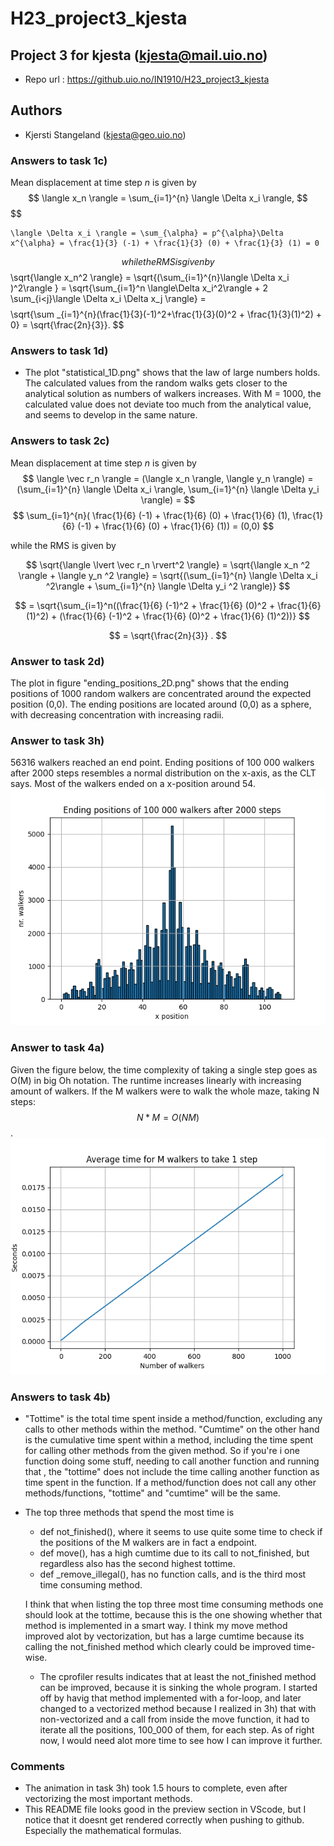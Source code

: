 # H23_project3_kjesta
## Project 3 for kjesta (kjesta@mail.uio.no)

- Repo url : https://github.uio.no/IN1910/H23_project3_kjesta

## Authors

- Kjersti Stangeland (kjesta@geo.uio.no)

### Answers to task 1c)
Mean displacement at time step $n$ is given by
$$
    \langle x_n \rangle = \sum_{i=1}^{n} \langle \Delta x_i \rangle,
$$
$$

    \langle \Delta x_i \rangle = \sum_{\alpha} = p^{\alpha}\Delta x^{\alpha} = \frac{1}{3} (-1) + \frac{1}{3} (0) + \frac{1}{3} (1) = 0
$$
while the RMS is given by
$$
     \sqrt{\langle x_n^2 \rangle} = \sqrt{(\sum_{i=1}^{n}\langle \Delta x_i )^2\rangle } = \sqrt{\sum_{i=1}^n \langle\Delta x_i^2\rangle + 2 \sum_{i<j}\langle \Delta x_i  \Delta x_j \rangle} =
$$
$$ 
      \sqrt{\sum _{i=1}^{n}(\frac{1}{3}(-1)^2+\frac{1}{3}(0)^2 + \frac{1}{3}(1)^2) + 0} = \sqrt{\frac{2n}{3}}.
$$

### Answers to task 1d)
- The plot "statistical_1D.png" shows that the law of large numbers holds. The calculated values from the random walks gets closer to the analytical solution as numbers of walkers increases. With M = 1000, the calculated value does not deviate too much from the analytical value, and seems to develop in the same nature.

### Answers to task 2c)
Mean displacement at time step $n$ is given by
$$
\langle \vec r_n \rangle = (\langle x_n \rangle, \langle y_n \rangle) = (\sum_{i=1}^{n} \langle \Delta x_i \rangle, \sum_{i=1}^{n} \langle \Delta y_i \rangle) =
$$
$$ \sum_{i=1}^{n}( \frac{1}{6} (-1) + \frac{1}{6} (0) + \frac{1}{6} (1),  \frac{1}{6} (-1) + \frac{1}{6} (0) + \frac{1}{6} (1)) = (0,0)
$$

while the RMS is given by

$$
\sqrt{\langle \lvert \vec r_n \rvert^2 \rangle} = \sqrt{\langle x_n ^2 \rangle + \langle y_n ^2 \rangle} = \sqrt{(\sum_{i=1}^{n} \langle \Delta x_i ^2\rangle + \sum_{i=1}^{n} \langle \Delta y_i ^2 \rangle)} 
$$

$$
= \sqrt{\sum_{i=1}^n((\frac{1}{6} (-1)^2 + \frac{1}{6} (0)^2 + \frac{1}{6} (1)^2) + (\frac{1}{6} (-1)^2 + \frac{1}{6} (0)^2 + \frac{1}{6} (1)^2))}
$$

$$
= \sqrt{\frac{2n}{3}} .
$$

### Answer to task 2d)
The plot in figure "ending_positions_2D.png" shows that the ending positions of 1000 random walkers are concentrated around the expected position (0,0). The ending positions are located around (0,0) as a sphere, with decreasing concentration with increasing radii. 


### Answer to task 3h)
56316 walkers reached an end point. Ending positions of 100 000 walkers after 2000 steps resembles a normal distribution on the x-axis, as the CLT says. Most of the walkers ended on a x-position around 54. 
![_](3h.png)

### Answer to task 4a)
Given the figure below, the time complexity of taking a single step goes as O(M) in big Oh notation. The runtime increases linearly with increasing amount of walkers. If the M walkers were to walk the whole maze, taking N steps: $$ N*M = O(NM)$$.
![_](4a.png)

### Answers to task 4b)
- "Tottime" is the total time spent inside a method/function, excluding any calls to other methods within the method. "Cumtime" on the other hand is the cumulative time spent within a method, including the time spent for calling other methods from the given method. So if you're i one function doing some stuff, needing to call another function and running that , the "tottime" does not include the time calling another function as time spent in the function. If a method/function does not call any other methods/functions, "tottime" and "cumtime" will be the same. 
- The top three methods that spend the most time is 
  - def not_finished(), where it seems to use quite some time to check if the positions of the M walkers are in fact a endpoint. 
  - def move(), has a high cumtime due to its call to not_finished, but regardless also has the second highest tottime. 
  - def _remove_illegal(), has no function calls, and is the third most time consuming method. 

  I think that when listing the top three most time consuming methods one should look at the tottime, because this is the one showing whether that method is implemented in a smart way. I think my move method improved alot by vectorization, but has a large cumtime because its calling the not_finished method which clearly could be improved time-wise. 

  - The cprofiler results indicates that at least the not_finished method can be improved, because it is sinking the whole program. I started off by havig that method implemented with a for-loop, and later changed to a vectorized method because I realized in 3h) that with non-vectorized and a call from inside the move function, it had to iterate all the positions, 100_000 of them, for each step. As of right now, I would need alot more time to see how I can improve it further. 


### Comments
- The animation in task 3h) took 1.5 hours to complete, even after vectorizing the most important methods. 
- This README file looks good in the preview section in VScode, but I notice that it doesnt get rendered correctly when pushing to github. Especially the mathematical formulas. 

